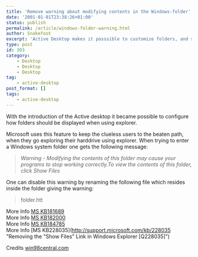 ```yaml
---
title: 'Remove warning about modifying contents in the Windows-folder'
date: '2001-01-01T23:38:26+01:00'
status: publish
permalink: /article/windows-folder-warning.html
author: Snakefoot
excerpt: 'Active Desktop makes it posssible to customize folders, and so the Windows folder is customized to avoid messing with the Windows system files.'
type: post
id: 303
category:
    - Desktop
    - Desktop
    - Desktop
tag:
    - active-desktop
post_format: []
tags:
    - active-desktop
---
```

With the introduction of the Active desktop it became possible to configure how folders should be displayed when using explorer.  
  
 Microsoft uses this feature to keep the clueless users to the beaten path, when they go exploring their harddrive using explorer. When trying to enter a Windows system folder one gets the following message:

> *Warning - Modifying the contents of this folder may cause your programs to stop working correctly.To view the contents of this folder, click Show Files*

 One can disable this warning by renaming the following file which resides inside the folder giving the warning:
 > folder.htt

 More Info [MS KB181689](http://support.microsoft.com/kb/181689 "INFO: Purpose and Format of Folder.htt [Q181689]")  
 More Info [MS KB182000](http://support.microsoft.com/kb/182000 "How to Customize a Folder for Web View [Q182000]")  
 More Info [MS KB184785](http://support.microsoft.com/kb/184785 "Windows 98 Program Files Folder Is Displayed Incorrectly [Q184785]")  
 More Info [MS KB228035](http://support.microsoft.com/kb/228035 "Removing the "Show Files" Link in Windows Explorer [Q228035]")  
  
 Credits [win98central.com](http://win98central.com/)